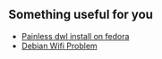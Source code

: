 ## Something useful for you
* [Painless dwl install on fedora](https://gist.github.com/mohitdudi/47cc28dbb2d096e40b5434ab6cc6d27c)
* [Debian Wifi Problem](https://gist.github.com/mohitdudi/1f7d8e613e36fa2a438e293b5c84c9ba)

